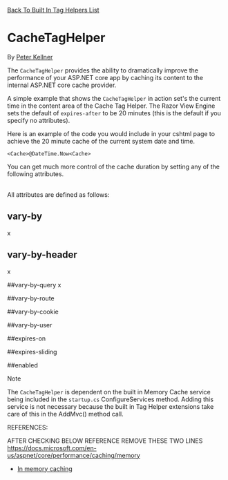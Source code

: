 ﻿[Back To Built In Tag Helpers List](../../builtin.md)


# CacheTagHelper

By [Peter Kellner](http://peterkellner.net) 


The ```CacheTagHelper``` provides the ability to dramatically improve the performance of your ASP.NET core app by caching its content to the internal ASP.NET core cache provider.

A simple example that shows the ```CacheTagHelper``` in action set's the current time in the content area of the Cache Tag Helper. The Razor View Engine sets the default of ```expires-after``` to be 20 minutes (this is the default if you specify no attributes).

Here is an example of the code you would include in your cshtml page to achieve the 20 minute cache of the current system date and time.

```<Cache>@DateTime.Now<Cache>```

You can get much more control of the cache duration by setting any of the following attributes.

<br/>
All attributes are defined as follows:

## vary-by
x

## vary-by-header
x

##vary-by-query
x

##vary-by-route

##vary-by-cookie

##vary-by-user

##expires-on

##expires-sliding

##enabled


>[!NOTE]
>The ```CacheTagHelper``` is dependent on the built in Memory Cache service being included in the ```startup.cs``` ConfigureServices method.  Adding this service is not necessary because the built in Tag Helper extensions take care of this in the AddMvc() method call.

REFERENCES:

AFTER CHECKING BELOW REFERENCE REMOVE THESE TWO LINES
https://docs.microsoft.com/en-us/aspnet/core/performance/caching/memory


* [In memory caching](../../../../../performance/caching/memory.md)
